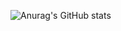 ![Anurag's GitHub stats](https://github-readme-stats.vercel.app/api?username=kelvinbrucelee&show_icons=true&theme=merko&count_private=true&token=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)
